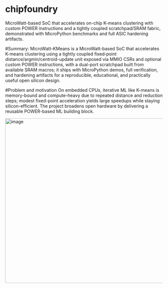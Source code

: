 # chipfoundry
 MicroWatt-based SoC that accelerates on-chip K-means clustering with custom POWER instructions and a tightly coupled scratchpad/SRAM fabric, demonstrated with MicroPython benchmarks and full ASIC hardening artifacts.


#Summary:
MicroWatt-KMeans is a MicroWatt-based SoC that accelerates K-means clustering using a tightly coupled fixed‑point distance/argmin/centroid-update unit exposed via MMIO CSRs and optional custom POWER instructions, with a dual-port scratchpad built from available SRAM macros; it ships with MicroPython demos, full verification, and hardening artifacts for a reproducible, educational, and practically useful open silicon design.

#Problem and motivation
On embedded CPUs, iterative ML like K-means is memory-bound and compute-heavy due to repeated distance and reduction steps; modest fixed-point acceleration yields large speedups while staying silicon-efficient.
The project broadens open hardware by delivering a reusable POWER-based ML building block.

<img width="1300" height="528" alt="image" src="https://github.com/user-attachments/assets/de3a8fe4-d86f-420e-8d79-3ed989c530c6" />


